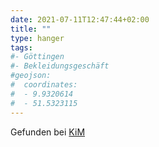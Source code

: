 ```yaml
---
date: 2021-07-11T12:47:44+02:00
title: ""
type: hanger
tags:
#- Göttingen
#- Bekleidungsgeschäft
#geojson:
#  coordinates:
#  - 9.9320614
#  - 51.5323115
---
```


<div class="source">Gefunden bei <a href="https://www.neue-arbeit-brockensammlung.de/geschaefte/zweigstelle-kim/">KiM</a></div>
